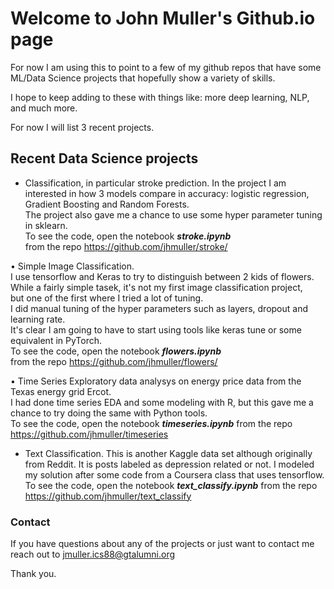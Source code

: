 # Welcome to John Muller's Github.io page

For now I am using this to point to a few  of my github repos that have some ML/Data Science projects
that hopefully show a variety of skills.

I hope to keep adding to these with things like: more deep learning, NLP, and much more.

For now I will list 3 recent projects.

## Recent Data Science projects


* Classification, in particular stroke prediction.  In the project I am interested
in how 3 models compare in accuracy: logistic regression, Gradient Boosting and Random Forests.  
The project also gave me a chance to use some hyper parameter tuning in sklearn.  
To see the code, open the notebook ***stroke.ipynb***  
from the repo https://github.com/jhmuller/stroke/

• Simple Image Classification.   
 I use tensorflow and Keras to try to distinguish
between 2 kids of flowers. While a fairly simple tasek, it's not my first image classification project,  
 but one of the first where I tried a lot of tuning.  
 I did manual tuning of the hyper parameters such as layers, dropout and learning rate.   
It's clear I am going to have to start using tools like keras tune or some equivalent in PyTorch.   
To see the code, open the notebook ***flowers.ipynb***   
 from the repo https://github.com/jhmuller/flowers/

• Time Series Exploratory data analysys on energy price data from the Texas energy grid Ercot.  
I had done time series EDA and some modeling with R, but this gave me a chance
to try doing the same with Python tools.  
To see the code, open the notebook ***timeseries.ipynb***
 from the repo https://github.com/jhmuller/timeseries

* Text Classification.
This is another Kaggle data set although originally from Reddit.
It is posts labeled as depression related or not.
I modeled my solution after some code from a Coursera class that uses tensorflow.
To see the code, open the notebook ***text_classify.ipynb***
  from the repo  https://github.com/jhmuller/text_classify
### Contact
If you have questions about any of the projects or just want to contact me  
reach out to jmuller.ics88@gtalumni.org

Thank you.
